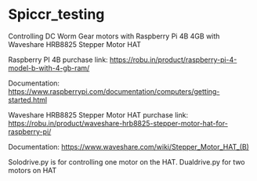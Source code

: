 # Spiccr_testing
Controlling DC Worm Gear motors with Raspberry Pi 4B 4GB with Waveshare HRB8825 Stepper Motor HAT

Raspberry PI 4B
purchase link: https://robu.in/product/raspberry-pi-4-model-b-with-4-gb-ram/

Documentation: https://www.raspberrypi.com/documentation/computers/getting-started.html


Waveshare HRB8825 Stepper Motor HAT
purchase link: https://robu.in/product/waveshare-hrb8825-stepper-motor-hat-for-raspberry-pi/

Documentation: https://www.waveshare.com/wiki/Stepper_Motor_HAT_(B)


Solodrive.py is for controlling one motor on the HAT.
Dualdrive.py for two motors on HAT
